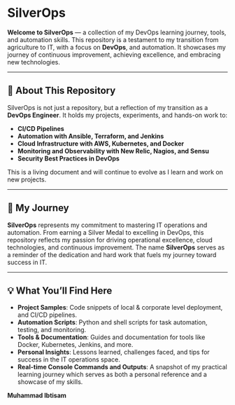 # SilverOps

**Welcome to SilverOps** — a collection of my DevOps learning journey, tools, and automation skills. This repository is a testament to my transition from agriculture to IT, with a focus on **DevOps**, and automation. It showcases my journey of continuous improvement, achieving excellence, and embracing new technologies.

---

## 🚀 About This Repository

SilverOps is not just a repository, but a reflection of my transition as a **DevOps Engineer**. It holds my projects, experiments, and hands-on work to:

- **CI/CD Pipelines**  
- **Automation with Ansible, Terraform, and Jenkins**  
- **Cloud Infrastructure with AWS, Kubernetes, and Docker**  
- **Monitoring and Observability with New Relic, Nagios, and Sensu**  
- **Security Best Practices in DevOps**  

This is a living document and will continue to evolve as I learn and work on new projects.  

---

## 🎯 My Journey

**SilverOps** represents my commitment to mastering IT operations and automation. From earning a Silver Medal to excelling in DevOps, this repository reflects my passion for driving operational excellence, cloud technologies, and continuous improvement. The name **SilverOps** serves as a reminder of the dedication and hard work that fuels my journey toward success in IT.

---

## 💡 What You’ll Find Here

- **Project Samples**: Code snippets of local & corporate level deployment, and CI/CD pipelines.  
- **Automation Scripts**: Python and shell scripts for task automation, testing, and monitoring.  
- **Tools & Documentation**: Guides and documentation for tools like Docker, Kubernetes, Jenkins, and more.  
- **Personal Insights**: Lessons learned, challenges faced, and tips for success in the IT operations space.
- **Real-time Console Commands and Outputs**: A snapshot of my practical learning journey which serves as both a personal reference and a showcase of my skills.


**Muhammad Ibtisam**

